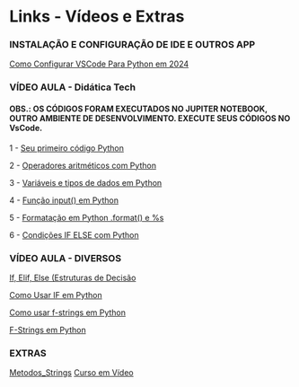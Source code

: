 # Links - Vídeos e Extras


### INSTALAÇÃO E CONFIGURAÇÃO DE IDE E OUTROS APP
[Como Configurar VSCode Para Python em 2024](https://www.youtube.com/watch?v=BSjdcLzgfIw&t=10s)

### VÍDEO AULA - Didática Tech

#### OBS.: OS CÓDIGOS FORAM EXECUTADOS NO JUPITER NOTEBOOK, OUTRO AMBIENTE DE DESENVOLVIMENTO. EXECUTE SEUS CÓDIGOS NO VsCode.

1 - [Seu primeiro código Python](https://www.youtube.com/watch?v=-vpNfWtVufY&list=PLyqOvdQmGdTSEPnO0DKgHlkXb8x3cyglD&index=3)

2 - [Operadores aritméticos com Python](https://www.youtube.com/watch?v=g9B9K8Xt4A8&list=PLyqOvdQmGdTSEPnO0DKgHlkXb8x3cyglD&index=4)

3 - [Variáveis e tipos de dados em Python ](https://www.youtube.com/watch?v=Ns3gMxgXpVo&list=PLyqOvdQmGdTSEPnO0DKgHlkXb8x3cyglD&index=5)

4 - [Função input() em Python](https://www.youtube.com/watch?v=mMPhEcSAOu4&list=PLyqOvdQmGdTSEPnO0DKgHlkXb8x3cyglD&index=6)

5 - [Formatação em Python .format() e %s](https://www.youtube.com/watch?v=0o4VtdMhQN4&list=PLyqOvdQmGdTSEPnO0DKgHlkXb8x3cyglD&index=7)

6 - [Condições IF ELSE com Python](https://www.youtube.com/watch?v=gIysDGD_pvw&list=PLyqOvdQmGdTSEPnO0DKgHlkXb8x3cyglD&index=8)


### VÍDEO AULA - DIVERSOS

[If, Elif, Else (Estruturas de Decisão](https://www.youtube.com/watch?v=Yvo1lHk3QmA)

[Como Usar IF em Python](https://www.youtube.com/watch?v=w6M7eWFWZcc) 

[Como usar f-strings em Python ](https://www.youtube.com/watch?v=x-UsB5PzsX4)

[F-Strings em Python](https://www.youtube.com/watch?v=mwmxaW0Ay-I)




### EXTRAS

[Metodos_Strings](https://www.w3schools.com/python/python_strings_methods.asp)
[Curso em Vídeo](https://www.youtube.com/watch?v=nIHq1MtJaKs&list=PLvE-ZAFRgX8hnECDn1v9HNTI71veL3oW0&index=7)

